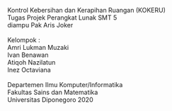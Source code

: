 Kontrol Kebersihan dan Kerapihan Ruangan (KOKERU)<br>
Tugas Projek Perangkat Lunak SMT 5<br>
diampu Pak Aris Joker<br>
<br>
Kelompok :<br>
Amri Lukman Muzaki<br>
Ivan Benawan<br>
Atiqoh Nazilatun<br>
Inez Octaviana<br>
<br>
Departemen Ilmu Komputer/Informatika <br>
Fakultas Sains dan Matematika <br>
Universitas Diponegoro 2020<br>
